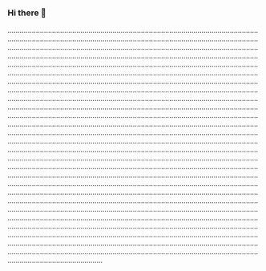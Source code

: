 ### Hi there 👋

...................................................................................................................................................................................................................................................................................................................................................................................................................................................................................................................................................................................................................................................................................................................................................................................................................................................................................................................................................................................................................................................................................................................................................................................................................................................................................................................................................................................................................................................................................................................................................................................................................................................................................................................................................................................................................................................................................................................................................................................................................................................................................................................................................................................................................................................................................................................................................................................................................................................................................................................................................................................................................................................................................................................................................................................................................................................................................................................................................................................................................................................................................................................................................................................................................................................................................................................................................................................................................................................................................................................................